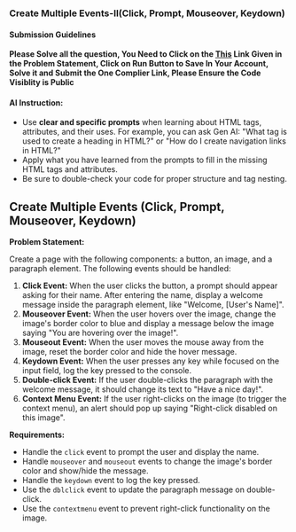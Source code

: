 ### Create Multiple Events-II(Click, Prompt, Mouseover, Keydown)

#### Submission Guidelines

**Please Solve all the question, You Need to Click on the [This](https://onecompiler.com/html/42rrx8jyu) Link Given in the Problem Statement, Click on Run Button to Save In Your Account, Solve it and Submit the One Complier Link, Please Ensure the Code Visiblity is Public**

#### AI Instruction:

- Use **clear and specific prompts** when learning about HTML tags, attributes, and their uses. For example, you can ask Gen AI: "What tag is used to create a heading in HTML?" or "How do I create navigation links in HTML?"
- Apply what you have learned from the prompts to fill in the missing HTML tags and attributes.
- Be sure to double-check your code for proper structure and tag nesting.

## Create Multiple Events (Click, Prompt, Mouseover, Keydown)

**Problem Statement:**

Create a page with the following components: a button, an image, and a paragraph element. The following events should be handled:

1. **Click Event:** When the user clicks the button, a prompt should appear asking for their name. After entering the name, display a welcome message inside the paragraph element, like "Welcome, [User's Name]".
2. **Mouseover Event:** When the user hovers over the image, change the image's border color to blue and display a message below the image saying "You are hovering over the image!".
3. **Mouseout Event:** When the user moves the mouse away from the image, reset the border color and hide the hover message.
4. **Keydown Event:** When the user presses any key while focused on the input field, log the key pressed to the console.
5. **Double-click Event:** If the user double-clicks the paragraph with the welcome message, it should change its text to "Have a nice day!".
6. **Context Menu Event:** If the user right-clicks on the image (to trigger the context menu), an alert should pop up saying "Right-click disabled on this image".

**Requirements:**

- Handle the `click` event to prompt the user and display the name.
- Handle `mouseover` and `mouseout` events to change the image's border color and show/hide the message.
- Handle the `keydown` event to log the key pressed.
- Use the `dblclick` event to update the paragraph message on double-click.
- Use the `contextmenu` event to prevent right-click functionality on the image.
